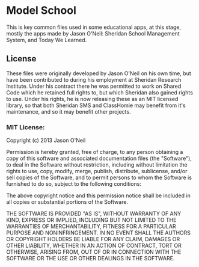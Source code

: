 Model School
============

This is key common files used in some educational apps, at this stage, mostly the apps made by Jason O'Neil: Sheridan School Management System, and Today We Learned.

License
-------

These files were originally developed by Jason O'Neil on his own time, but have been contributed to during his employment at Sheridan Research Institute.  Under his contract there he was permitted to work on Shared Code which he retained full rights to, but which Sheridan also gained rights to use.  Under his rights, he is now releasing these as an MIT licensed library, so that both Sheridan SMS and ClassHomie may benefit from it's maintenance, and so it may benefit other projects.

### MIT License:

Copyright (c) 2013 Jason O'Neil

Permission is hereby granted, free of charge, to any person obtaining a copy of this software and associated documentation files (the "Software"), to deal in the Software without restriction, including without limitation the rights to use, copy, modify, merge, publish, distribute, sublicense, and/or sell copies of the Software, and to permit persons to whom the Software is furnished to do so, subject to the following conditions:

The above copyright notice and this permission notice shall be included in all copies or substantial portions of the Software.

THE SOFTWARE IS PROVIDED "AS IS", WITHOUT WARRANTY OF ANY KIND, EXPRESS OR IMPLIED, INCLUDING BUT NOT LIMITED TO THE WARRANTIES OF MERCHANTABILITY, FITNESS FOR A PARTICULAR PURPOSE AND NONINFRINGEMENT. IN NO EVENT SHALL THE AUTHORS OR COPYRIGHT HOLDERS BE LIABLE FOR ANY CLAIM, DAMAGES OR OTHER LIABILITY, WHETHER IN AN ACTION OF CONTRACT, TORT OR OTHERWISE, ARISING FROM, OUT OF OR IN CONNECTION WITH THE SOFTWARE OR THE USE OR OTHER DEALINGS IN THE SOFTWARE.
